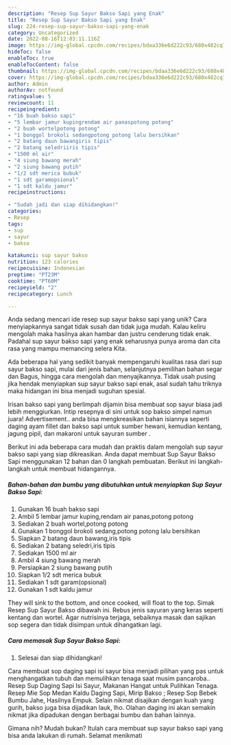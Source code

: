 ```yaml
---
description: "Resep Sup Sayur Bakso Sapi yang Enak"
title: "Resep Sup Sayur Bakso Sapi yang Enak"
slug: 224-resep-sup-sayur-bakso-sapi-yang-enak
category: Uncategorized
date: 2022-08-16T12:03:11.116Z
image: https://img-global.cpcdn.com/recipes/bdaa336e6d222c93/680x482cq70/sup-sayur-bakso-sapi-foto-resep-utama.jpg
hideToc: false
enableToc: true
enableTocContent: false
thumbnail: https://img-global.cpcdn.com/recipes/bdaa336e6d222c93/680x482cq70/sup-sayur-bakso-sapi-foto-resep-utama.jpg
cover: https://img-global.cpcdn.com/recipes/bdaa336e6d222c93/680x482cq70/sup-sayur-bakso-sapi-foto-resep-utama.jpg
author: Admin
authorAv: notfound
ratingvalue: 5
reviewcount: 11
recipeingredient:
- "16 buah bakso sapi"
- "5 lembar jamur kupingrendam air panaspotong potong"
- "2 buah wortelpotong potong"
- "1 bonggol brokoli sedangpotong potong lalu bersihkan"
- "2 batang daun bawangiris tipis"
- "2 batang seledriiris tipis"
- "1500 ml air"
- "4 siung bawang merah"
- "2 siung bawang putih"
- "1/2 sdt merica bubuk"
- "1 sdt garamopsional"
- "1 sdt kaldu jamur"
recipeinstructions:

- "Sudah jadi dan siap dihidangkan!"
categories:
- Resep
tags:
- sup
- sayur
- bakso

katakunci: sup sayur bakso 
nutrition: 123 calories
recipecuisine: Indonesian
preptime: "PT23M"
cooktime: "PT60M"
recipeyield: "2"
recipecategory: Lunch

---
```





Anda sedang mencari ide resep sup sayur bakso sapi yang unik? Cara menyiapkannya sangat tidak susah dan tidak juga mudah. Kalau keliru mengolah maka hasilnya akan hambar dan justru cenderung tidak enak. Padahal sup sayur bakso sapi yang enak seharusnya punya aroma dan cita rasa yang mampu memancing selera Kita.





Ada beberapa hal yang sedikit banyak mempengaruhi kualitas rasa dari sup sayur bakso sapi, mulai dari jenis bahan, selanjutnya pemilihan bahan segar dan Bagus, hingga cara mengolah dan menyajikannya. Tidak usah pusing jika hendak menyiapkan sup sayur bakso sapi enak,      asal sudah tahu triknya maka hidangan ini bisa menjadi suguhan spesial.














Irisan bakso sapi yang berlimpah dijamin bisa membuat sop sayur biasa jadi lebih menggiurkan. Intip resepnya di sini untuk sop bakso simpel namun juara! Advertisement.. anda bisa mengkreasikan bahan isiannya seperti daging ayam fillet dan bakso sapi untuk sumber hewani, kemudian kentang, jagung pipil, dan makaroni untuk sayuran sumber .






Berikut ini ada beberapa cara mudah dan praktis dalam mengolah sup sayur bakso sapi yang siap dikreasikan. Anda dapat membuat Sup Sayur Bakso Sapi menggunakan 12 bahan dan 0 langkah pembuatan. Berikut ini langkah-langkah untuk membuat hidangannya.

<!--inarticleads1-->

##### Bahan-bahan dan bumbu yang dibutuhkan untuk menyiapkan Sup Sayur Bakso Sapi:

1. Gunakan 16 buah bakso sapi
1. Ambil 5 lembar jamur kuping,rendam air panas,potong potong
1. Sediakan 2 buah wortel,potong potong
1. Gunakan 1 bonggol brokoli sedang,potong potong lalu bersihkan
1. Siapkan 2 batang daun bawang,iris tipis
1. Sediakan 2 batang seledri,iris tipis
1. Sediakan 1500 ml air
1. Ambil 4 siung bawang merah
1. Persiapkan 2 siung bawang putih
1. Siapkan 1/2 sdt merica bubuk
1. Sediakan 1 sdt garam(opsional)
1. Gunakan 1 sdt kaldu jamur


They will sink to the bottom, and once cooked, will float to the top. Simak Resep Sup Sayur Bakso dibawah ini. Rebus jenis sayuran yang keras seperti kentang dan wortel. Agar nutrisinya terjaga, sebaiknya masak dan sajikan sop segera dan tidak disimpan untuk dihangatkan lagi. 

<!--inarticleads2-->

##### Cara memasak Sup Sayur Bakso Sapi:


1. Selesai dan siap dihidangkan!

Cara membuat sop daging sapi isi sayur bisa menjadi pilihan yang pas untuk menghangatkan tubuh dan memulihkan tenaga saat musim pancaroba.. Resep Sup Daging Sapi Isi Sayur, Makanan Hangat untuk Pulihkan Tenaga. Resep Mie Sop Medan Kaldu Daging Sapi, Mirip Bakso ; Resep Sop Bebek Bumbu Jahe, Hasilnya Empuk. Selain nikmat disajikan dengan kuah yang gurih, bakso juga bisa dijadikan lauk, lho. Olahan daging ini akan semakin nikmat jika dipadukan dengan berbagai bumbu dan bahan lainnya. 

Gimana nih? Mudah bukan? Itulah cara membuat sup sayur bakso sapi yang bisa anda lakukan di rumah. Selamat menikmati
